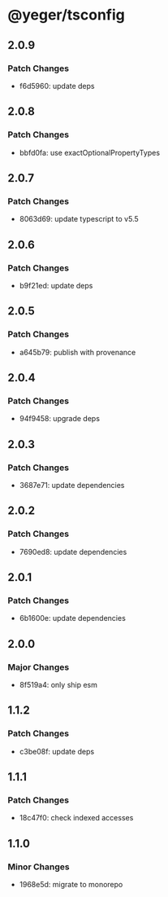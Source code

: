 # @yeger/tsconfig

## 2.0.9

### Patch Changes

- f6d5960: update deps

## 2.0.8

### Patch Changes

- bbfd0fa: use exactOptionalPropertyTypes

## 2.0.7

### Patch Changes

- 8063d69: update typescript to v5.5

## 2.0.6

### Patch Changes

- b9f21ed: update deps

## 2.0.5

### Patch Changes

- a645b79: publish with provenance

## 2.0.4

### Patch Changes

- 94f9458: upgrade deps

## 2.0.3

### Patch Changes

- 3687e71: update dependencies

## 2.0.2

### Patch Changes

- 7690ed8: update dependencies

## 2.0.1

### Patch Changes

- 6b1600e: update dependencies

## 2.0.0

### Major Changes

- 8f519a4: only ship esm

## 1.1.2

### Patch Changes

- c3be08f: update deps

## 1.1.1

### Patch Changes

- 18c47f0: check indexed accesses

## 1.1.0

### Minor Changes

- 1968e5d: migrate to monorepo
